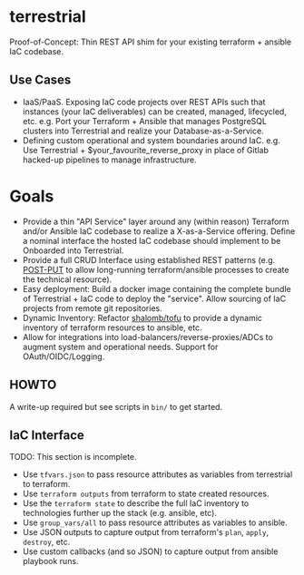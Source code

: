 # terrestrial

Proof-of-Concept: Thin REST API shim for your existing terraform + ansible IaC
codebase.

## Use Cases

- IaaS/PaaS. Exposing IaC code projects over REST APIs such that instances
(your IaC deliverables) can be created, managed, lifecycled, etc. e.g. Port
your Terraform + Ansible that manages PostgreSQL clusters into Terrestrial and
realize your Database-as-a-Service.
- Defining custom operational and system boundaries around IaC. e.g. Use
Terrestrial + $your_favourite_reverse_proxy in place of Gitlab hacked-up
pipelines to manage infrastructure.

# Goals

- Provide a thin "API Service" layer around any (within reason) Terraform and/or
  Ansible IaC codebase to realize a X-as-a-Service offering. Define a nominal
  interface the hosted IaC codebase should implement to be Onboarded into
  Terrestrial.
- Provide a full CRUD Interface using established REST patterns (e.g.
  [POST-PUT](http://restalk-patterns.org/post-put.html) to allow long-running
  terraform/ansible processes to create the technical resource).
- Easy deployment: Build a docker image containing the complete bundle of
  Terrestrial + IaC code to deploy the "service". Allow sourcing of IaC projects
  from remote git repositories.
- Dynamic Inventory: Refactor [shalomb/tofu](https://github.com/shalomb/tofu)
  to provide a dynamic inventory of terraform resources to ansible, etc.
- Allow for integrations into load-balancers/reverse-proxies/ADCs to augment
  system and operational needs. Support for OAuth/OIDC/Logging.

## HOWTO

A write-up required but see scripts in `bin/` to get started.

## IaC Interface

TODO: This section is incomplete.

- Use `tfvars.json` to pass resource attributes as variables from terrestrial
  to terraform.
- Use `terraform outputs` from terraform to state created resources.
- Use the `terraform state` to describe the full IaC inventory to technologies
  further up the stack (e.g. ansible, etc).
- Use `group_vars/all` to pass resource attributes as variables to ansible.
- Use JSON outputs to capture output from terraform's `plan`, `apply`, `destroy`,
  etc.
- Use custom callbacks (and so JSON) to capture output from ansible playbook runs.


